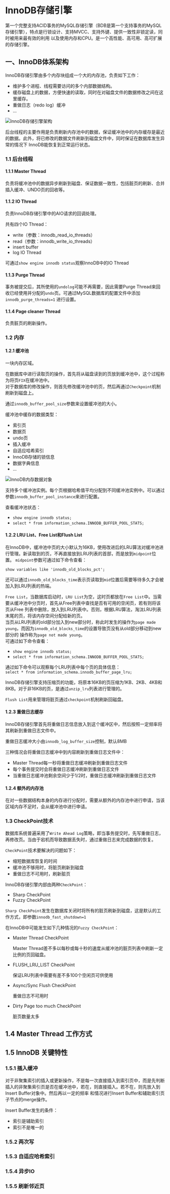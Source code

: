 # InnoDB存储引擎

第一个完整支持ACID事务的MySQL存储引擎（BDB是第一个支持事务的MySQL存储引擎），特点是行锁设计、支持MVCC、支持外键、提供一致性非锁定读，同时被用来最有效的利用
以及使用内存和CPU。是一个高性能、高可用、高可扩展的存储引擎。

## 一、InnoDB体系架构

InnoDB存储引擎由多个内存块组成一个大的内存池，负责如下工作：
- 维护多个进程、线程需要访问的多个内部数据结构。
- 缓存磁盘上的数据，方便快速的读取，同时在对磁盘文件的数据修改之间在这里缓存。
- 重做日志（redo log）缓冲
- ...

![InnoDB存储引擎架构](./12-1.png)

后台线程的主要作用是负责刷新内存池中的数据，保证缓冲池中的内存缓存是最近的数据。此外，将已修改的数据文件刷新到磁盘文件中，同时保证在数据库发生异常的情况下
InnoDB能恢复到正常运行状态。

### 1.1 后台线程

#### 1.1.1 Master Thread

负责将缓冲池中的数据异步刷新到磁盘、保证数据一致性，包括脏页的刷新、合并插入缓冲、UNDO页的回收等。

#### 1.1.2 IO Thread

负责InnoDB存储引擎中的AIO请求的回调处理。

共有四个IO Thread：
- write（参数：innodb_read_io_threads）
- read（参数：innodb_write_io_threads）
- insert buffer
- log IO Thread

可通过`show engine innodb status`观察InnoDB中的IO Thread

#### 1.1.3 Purge Thread

事务被提交后，其所使用的`undolog`可能不再需要，因此需要Purge Thread来回收已经使用并分配的`undo`页。可通过MySQL数据库的配置文件中添加`innodb_purge_threads=1`
进行设置。

#### 1.1.4 Page cleaner Thread

负责脏页的刷新操作。

### 1.2 内存

#### 1.2.1 缓冲池

一块内存区域。

在数据库中进行读取页的操作，首先将从磁盘读到的页放到缓冲池中，这个过程称为将页`FIX`在缓冲池中。  
对于数据库的修改操作，则首先修改缓冲池中的页，然后再通过`Checkpoint`机制刷新到磁盘上。

通过`innodb_buffer_pool_size`参数来设置缓冲池的大小。

缓冲池中缓存的数据类型：
- 索引页
- 数据页
- undo页
- 插入缓冲
- 自适应哈希索引
- InnoDB存储的锁信息
- 数据字典信息
- ...

![InnoDB内存数据对象](./12-2.png)

支持多个缓冲池实例。每个页根据哈希值平均分配到不同缓冲池实例中。可以通过参数`innodb_buffer_pool_instance`来进行配置。

查看缓冲池状态：
- `show engine innodb status;`
- `select * from information_schema.INNODB_BUFFER_POOL_STATS;`

#### 1.2.2 LRU List、Free List和Flush List

在InnoDB中，缓冲池中页的大小默认为16KB，使用改进后的LRU算法对缓冲池进行管理。新读取到的页，不再直接放到LRU列表的首部，而是放到`midpoint`位置。
`midpoint`参数可通过如下命令查看：

`show variables like 'innodb_old_blocks_pct';`

还可以通过`innodb_old_blocks_time`表示页读取到`mid`位置后需要等待多久才会被加入到LRU列表的热端。

`Free List`，当数据库启动时，`LRU List`为空，这时页都放在`Free List`中。当需要从缓冲池中分页时，首先从Free列表中查找是否有可用的空闲页，若有则将该页从Free
列表中删除，放入到LRU列表中。否则，根据LRU算法，淘汰LRU列表末尾的页，将该内存空间分配给新的页。  
当页从LRU列表的old部分加入到new部分时，称此时发生的操作为`page made young`，而因为`innodb_old_blocks_time`的设置导致页没有从old部分移动到new部分的
操作称为`page not made young`。  
可通过如下命令查看：
- `show engine innodb status;`
- `select * from information_schema.INNODB_BUFFER_POOL_STATS;`

通过如下命令可以观察每个LRU列表中每个页的具体信息：  
`select * from information_schema.innodb_buffer_page_lru;`

InnoDB存储引擎支持压缩页的功能，将原本16KB的页压缩为1KB、2KB、4KB和8KB。对于非16KB的页，是通过`unzip_lru`列表进行管理的。

`Flush List`用来管理将脏页通过`checkpoint`机制刷新回磁盘。

#### 1.2.3 重做日志缓存

InnoDB存储引擎首先将重做日志信息放入到这个缓冲区中，然后按照一定频率将其刷新到重做日志文件中。

重做日志缓冲大小由`innodb_log_buffer_size`控制，默认8MB

三种情况会将重做日志缓冲中到内容刷新到重做日志文件中：
- Master Thread每一秒将重做日志缓冲刷新到重做日志文件
- 每个事务提交时会将重做日志缓冲刷新到重做日志文件
- 当重做日志缓冲池剩余空间少于1/2时，重做日志缓冲刷新到重做日志文件

#### 1.2.4 额外的内存池

在对一些数据结构本身的内存进行分配时，需要从额外的内存池中进行申请，当该区域内存不足时，会从缓冲池中进行申请。

### 1.3 CheckPoint技术

数据库系统普遍采用了`Write Ahead Log`策略，即当事务提交时，先写重做日志，再修改页。当由于宕机而导致数据丢失时，通过重做日志来完成数据的恢复。

`CheckPoint`技术要解决的问题如下：
- 缩短数据库恢复的时间
- 缓冲池不够用时，将脏页刷新到磁盘
- 重做日志不可用时，刷新脏页

InnoDB存储引擎内部由两种`CheckPoint`：
- Sharp CheckPoint
- Fuzzy CheckPoint

`Sharp CheckPoint`发生在数据库关闭时将所有的脏页刷新到磁盘，这是默认的工作方式，即参数`innodb_fast_shutdown=1`

在InnoDB中可能发生如下几种情况的`Fuzzy CheckPoint`：
- Master Thread CheckPoint
    
    Master Thread差不多以每秒或每十秒的速度从缓冲池的脏页列表中刷新一定比例的页回磁盘。
    
- FLUSH_LRU_LIST CheckPoint

    保证LRU列表中需要有差不多100个空闲页可供使用

- Async/Sync Flush CheckPoint

    重做日志不可用时

- Dirty Page too much CheckPoint

    脏页数量太多
    
## 1.4 Master Thread 工作方式

## 1.5 InnoDB 关键特性

### 1.5.1 插入缓冲

对于非聚集索引的插入或更新操作，不是每一次直接插入到索引页中，而是先判断插入的非聚集索引页是否在缓冲池中，若在，则直接插入。若不在，则先放入到Insert Buffer对象中。然后再以一定的频率
和情况进行Insert Buffer和辅助索引页子节点的merge操作。

Insert Buffer发生的条件：
- 索引是辅助索引
- 索引不是唯一的

### 1.5.2 两次写

### 1.5.3 自适应哈希索引

### 1.5.4 异步IO

### 1.5.5 刷新邻近页






